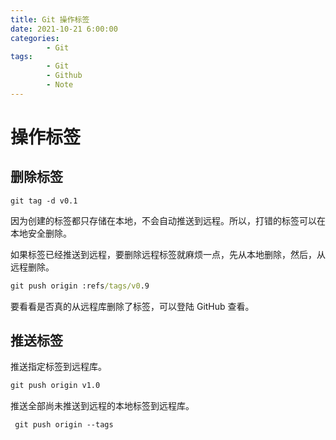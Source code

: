 ```yaml
---
title: Git 操作标签
date: 2021-10-21 6:00:00
categories:
        - Git
tags:
        - Git
        - Github
        - Note
---
```


# 操作标签

## 删除标签

```
git tag -d v0.1
```

因为创建的标签都只存储在本地，不会自动推送到远程。所以，打错的标签可以在本地安全删除。

如果标签已经推送到远程，要删除远程标签就麻烦一点，先从本地删除，然后，从远程删除。

```cmd
git push origin :refs/tags/v0.9
```

要看看是否真的从远程库删除了标签，可以登陆 GitHub 查看。

## 推送标签

推送指定标签到远程库。

```cmd
git push origin v1.0
```

推送全部尚未推送到远程的本地标签到远程库。

```
 git push origin --tags
```
